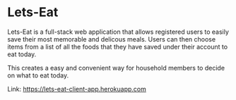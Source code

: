 # Lets-Eat

Lets-Eat is a full-stack web application that allows registered users to easily save their most memorable
and delicous meals. Users can then choose items from a list of all the foods that they have saved under their account to eat today.

This creates a easy and convenient way for household members to decide on what to eat today.

Link: https://lets-eat-client-app.herokuapp.com
